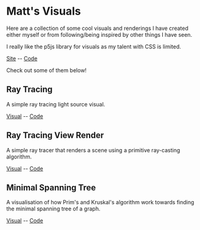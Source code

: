 # Matt's Visuals

Here are a collection of some cool visuals and renderings I have created either myself or from following/being inspired by other things I have seen.

I really like the p5js library for visuals as my talent with CSS is limited.

[Site](https://matthiebl.github.io/visuals/) -- [Code](https://github.com/matthiebl/visuals/)

Check out some of them below!

## Ray Tracing

A simple ray tracing light source visual.

[Visual](https://matthiebl.github.io/visuals/ray-tracing/) -- [Code](https://github.com/matthiebl/visuals/blob/master/ray-tracing/)

## Ray Tracing View Render

A simple ray tracer that renders a scene using a primitive ray-casting algorithm.

[Visual](https://matthiebl.github.io/visuals/ray-cast-render/) -- [Code](https://github.com/matthiebl/visuals/blob/master/ray-cast-render/)

## Minimal Spanning Tree

A visualisation of how Prim's and Kruskal's algorithm work towards finding
the minimal spanning tree of a graph.

[Visual](https://matthiebl.github.io/visuals/graphs/mst/) -- [Code](https://github.com/matthiebl/visuals/blob/master/graphs/mst/)
